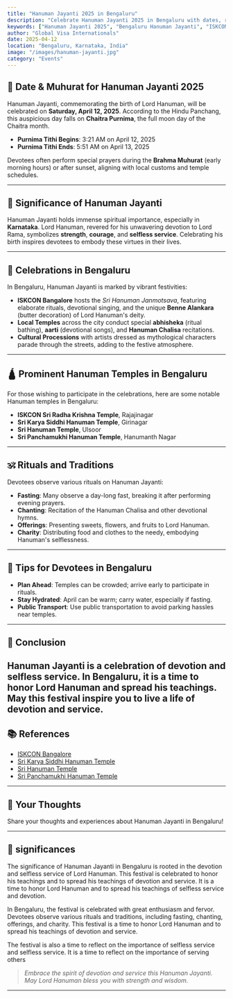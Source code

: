 ```yaml
---
title: "Hanuman Jayanti 2025 in Bengaluru"
description: "Celebrate Hanuman Jayanti 2025 in Bengaluru with dates, rituals, temples, and festivities. Learn about the significance and how Karnataka honors Lord Hanuman's birth."
keywords: ["Hanuman Jayanti 2025", "Bengaluru Hanuman Jayanti", "ISKCON Hanuman festival", "Karnataka Hindu festivals", "April 2025 Hindu festivals", "Hanuman temples Bangalore"]
author: "Global Visa Internationals"
date: 2025-04-12
location: "Bengaluru, Karnataka, India"
image: "/images/hanuman-jayanti.jpg"
category: "Events"
---
```


<!-- Organization Schema -->
<script type="application/ld+json">
{
  "@context": "https://schema.org",
  "@type": "Organization",
  "name": "Global Visa Internationals",
  "url": "https://www.globalvisainternationals.com",
  "logo": "https://www.globalvisainternationals.com/gvilogo.png",
  "description": "Global Visa Internationals is a trusted immigration consultancy helping clients with visas and global relocation services. Based in Bengaluru, we support worldwide immigration including Canada, UK, Australia, and New Zealand.",
  "founder": {
    "@type": "Person",
    "name": "Naveen Kumar J"
  },
  "foundingDate": "2016",
  "address": {
    "@type": "PostalAddress",
    "streetAddress": "MG Road",
    "addressLocality": "Bengaluru",
    "addressRegion": "Karnataka",
    "postalCode": "560025",
    "addressCountry": "IN"
  },
  "contactPoint": {
    "@type": "ContactPoint",
    "telephone": "+91-7022213466",
    "contactType": "Customer Support",
    "areaServed": "IN",
    "availableLanguage": ["English", "Hindi", "Kannada", "Tamil"]
  },
  "areaServed": ["IN", "CA", "UK", "EU", "NZ", "AU"],
  "sameAs": [
    "https://www.facebook.com/globalvisainternationals/",
    "https://www.instagram.com/globalvisa_internationals/",
    "https://www.linkedin.com/company/global-visa-internationals/",
    "https://twitter.com/GlobalVisaIntern",
    "https://www.youtube.com/@globalVisaInternationals",
    "https://www.google.com/maps/place/Global+Visa+Internationals/@12.967478,77.6035421,17z"
  ]
}
</script>


## 📅 Date & Muhurat for Hanuman Jayanti 2025

Hanuman Jayanti, commemorating the birth of Lord Hanuman, will be celebrated on **Saturday, April 12, 2025**. According to the Hindu Panchang, this auspicious day falls on **Chaitra Purnima**, the full moon day of the Chaitra month.

- **Purnima Tithi Begins**: 3:21 AM on April 12, 2025  
- **Purnima Tithi Ends**: 5:51 AM on April 13, 2025

Devotees often perform special prayers during the **Brahma Muhurat** (early morning hours) or after sunset, aligning with local customs and temple schedules.

---

## 🙏 Significance of Hanuman Jayanti

Hanuman Jayanti holds immense spiritual importance, especially in **Karnataka**. Lord Hanuman, revered for his unwavering devotion to Lord Rama, symbolizes **strength**, **courage**, and **selfless service**. Celebrating his birth inspires devotees to embody these virtues in their lives.

---

## 🎉 Celebrations in Bengaluru

In Bengaluru, Hanuman Jayanti is marked by vibrant festivities:

- **ISKCON Bangalore** hosts the *Sri Hanuman Janmotsava*, featuring elaborate rituals, devotional singing, and the unique **Benne Alankara** (butter decoration) of Lord Hanuman's deity.
- **Local Temples** across the city conduct special **abhisheka** (ritual bathing), **aarti** (devotional songs), and **Hanuman Chalisa** recitations.
- **Cultural Processions** with artists dressed as mythological characters parade through the streets, adding to the festive atmosphere.

---

## 🛕 Prominent Hanuman Temples in Bengaluru

For those wishing to participate in the celebrations, here are some notable Hanuman temples in Bengaluru:

- **ISKCON Sri Radha Krishna Temple**, Rajajinagar  
- **Sri Karya Siddhi Hanuman Temple**, Girinagar  
- **Sri Hanuman Temple**, Ulsoor  
- **Sri Panchamukhi Hanuman Temple**, Hanumanth Nagar  

---

## 🕉️ Rituals and Traditions

Devotees observe various rituals on Hanuman Jayanti:

- **Fasting**: Many observe a day-long fast, breaking it after performing evening prayers.
- **Chanting**: Recitation of the Hanuman Chalisa and other devotional hymns.
- **Offerings**: Presenting sweets, flowers, and fruits to Lord Hanuman.
- **Charity**: Distributing food and clothes to the needy, embodying Hanuman's selflessness.

---

## 📌 Tips for Devotees in Bengaluru

- **Plan Ahead**: Temples can be crowded; arrive early to participate in rituals.
- **Stay Hydrated**: April can be warm; carry water, especially if fasting.
- **Public Transport**: Use public transportation to avoid parking hassles near temples.

---

## 📝 Conclusion

Hanuman Jayanti is a celebration of devotion and selfless service. In Bengaluru, it is a time to honor Lord Hanuman and spread his teachings. May this festival inspire you to live a life of devotion and service.
---

## 📚 References

- [ISKCON Bangalore](https://www.iskconbangalore.org/)
- [Sri Karya Siddhi Hanuman Temple](https://www.srikaryasiddhi.com/)
- [Sri Hanuman Temple](https://www.srihanuman.org/)
- [Sri Panchamukhi Hanuman Temple](https://www.sripanchamukhihanuman.org/)

---

## 📣 Your Thoughts

Share your thoughts and experiences about Hanuman Jayanti in Bengaluru!

---

## 📝 significances

The significance of Hanuman Jayanti in Bengaluru is rooted in the devotion and selfless service of Lord Hanuman. This festival is celebrated to honor his teachings and to spread his teachings of devotion and service. It is a time to honor Lord Hanuman and to spread his teachings of selfless service and devotion.

In Bengaluru, the festival is celebrated with great enthusiasm and fervor. Devotees observe various rituals and traditions, including fasting, chanting, offerings, and charity. This festival is a time to honor Lord Hanuman and to spread his teachings of devotion and service.

The festival is also a time to reflect on the importance of selfless service and selfless service. It is a time to reflect on the importance of serving others 

> *Embrace the spirit of devotion and service this Hanuman Jayanti.  
May Lord Hanuman bless you with strength and wisdom.*

---



